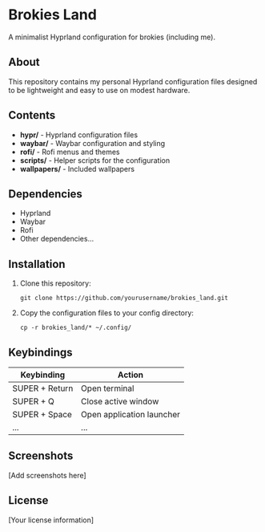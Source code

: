 # Brokies Land

A minimalist Hyprland configuration for brokies (including me).

## About

This repository contains my personal Hyprland configuration files designed to be lightweight and easy to use on modest hardware.

## Contents

- **hypr/** - Hyprland configuration files
- **waybar/** - Waybar configuration and styling
- **rofi/** - Rofi menus and themes
- **scripts/** - Helper scripts for the configuration
- **wallpapers/** - Included wallpapers

## Dependencies

- Hyprland
- Waybar
- Rofi
- Other dependencies...

## Installation

1. Clone this repository:
   ```
   git clone https://github.com/yourusername/brokies_land.git
   ```

2. Copy the configuration files to your config directory:
   ```
   cp -r brokies_land/* ~/.config/
   ```

## Keybindings

| Keybinding | Action |
|------------|--------|
| SUPER + Return | Open terminal |
| SUPER + Q | Close active window |
| SUPER + Space | Open application launcher |
| ... | ... |

## Screenshots

[Add screenshots here]

## License

[Your license information]
